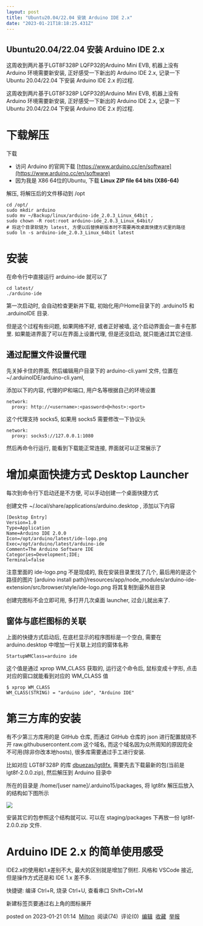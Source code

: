 ```yaml
---
layout: post
title: "Ubuntu20.04/22.04 安装 Arduino IDE 2.x"
date: "2023-01-21T18:18:25.431Z"
---
```

Ubuntu20.04/22.04 安装 Arduino IDE 2.x
------------------------------------

这周收到两片基于LGT8F328P LQFP32的Arduino Mini EVB, 机器上没有 Arduino 环境需要新安装, 正好感受一下新出的 Arduino IDE 2.x, 记录一下 Ubuntu 20.04/22.04 下安装 Arduino IDE 2.x 的过程.

这周收到两片基于LGT8F328P LQFP32的Arduino Mini EVB, 机器上没有 Arduino 环境需要新安装, 正好感受一下新出的 Arduino IDE 2.x, 记录一下 Ubuntu 20.04/22.04 下安装 Arduino IDE 2.x 的过程.

下载解压
====

下载

*   访问 Arduino 的官网下载 [https://www.arduino.cc/en/software](https://www.arduino.cc/en/software)
*   因为我是 X86 64位的Ubuntu, 下载 **Linux ZIP file 64 bits (X86-64)**

解压, 将解压后的文件移动到 /opt

    cd /opt/
    sudo mkdir arduino
    sudo mv ~/Backup/linux/arduino-ide_2.0.3_Linux_64bit .
    sudo chown -R root:root arduino-ide_2.0.3_Linux_64bit/
    # 将这个目录软链为 latest, 方便以后替换新版本时不需要再改桌面快捷方式里的路径
    sudo ln -s arduino-ide_2.0.3_Linux_64bit latest
    

安装
==

在命令行中直接运行 arduino-ide 就可以了

    cd latest/
    ./arduino-ide 
    

第一次启动时, 会自动检查更新并下载, 初始化用户Home目录下的 .arduino15 和 .arduinoIDE 目录.

但是这个过程有些问题, 如果网络不好, 或者正好被墙, 这个启动界面会一直卡在那里. 如果能进界面了可以在界面上设置代理, 但是还没启动, 就只能通过其它途径.

通过配置文件设置代理
----------

先关掉卡住的界面, 然后编辑用户目录下的 arduino-cli.yaml 文件, 位置在 ~/.arduinoIDE/arduino-cli.yaml,

添加以下的内容, 代理的IP和端口, 用户名等根据自己的环境设置

    network:
      proxy: http://<username>:<password>@<host>:<port>
    

这个代理支持 socks5, 如果用 socks5 需要修改一下协议头

    network:
      proxy: socks5://127.0.0.1:1080
    

然后再命令行运行, 能看到下载能正常连接, 界面就可以正常展示了

增加桌面快捷方式 Desktop Launcher
=========================

每次到命令行下启动还是不方便, 可以手动创建一个桌面快捷方式

创建文件 ~/.local/share/applications/arduino.desktop , 添加以下内容

    [Desktop Entry]
    Version=1.0
    Type=Application
    Name=Arduino IDE 2.0.0
    Icon=/opt/arduino/latest/ide-logo.png
    Exec=/opt/arduino/latest/arduino-ide
    Comment=The Arduino Software IDE
    Categories=Development;IDE;
    Terminal=false
    

注意里面的 ide-logo.png 不是现成的, 我在安装目录里找了几个, 最后用的是这个路径的图片 \[arduino install path\]/resources/app/node\_modules/arduino-ide-extension/src/browser/style/ide-logo.png 将其复制到最外层目录

创建完图标不会立即可用, 多打开几次桌面 launcher, 过会儿就出来了.

窗体与底栏图标的关联
----------

上面的快捷方式启动后, 在底栏显示的程序图标是一个空白, 需要在 arduino.desktop 中增加一行关联上对应的窗体名称

    StartupWMClass=arduino ide
    

这个值是通过 xprop WM\_CLASS 获取的, 运行这个命令后, 鼠标变成十字形, 点击对应的窗口就能看到对应的 WM\_CLASS 值

    $ xprop WM_CLASS
    WM_CLASS(STRING) = "arduino ide", "Arduino IDE"
    

第三方库的安装
=======

有不少第三方库用的是 GitHub 仓库, 而通过 GitHub 仓库的 json 进行配置就绕不开 raw.githubusercontent.com 这个域名, 而这个域名因为众所周知的原因完全不可用(除非你改本地hosts), 很多库需要通过手工进行安装.

比如对应 LGT8F328P 的库 [dbuezas/lgt8fx](https://github.com/dbuezas/lgt8fx), 需要先去下载最新的包(当前是 lgt8f-2.0.0.zip), 然后解压到 Arduino 目录中

所在的目录是 /home/\[user name\]/.arduino15/packages, 将 lgt8fx 解压后放入的结构如下图所示

![](https://img2023.cnblogs.com/blog/650273/202301/650273-20230121010514012-561145008.png)

安装其它的包参照这个结构就可以. 可以在 staging/packages 下再放一份 lgt8f-2.0.0.zip 文件.

Arduino IDE 2.x 的简单使用感受
=======================

IDE2.x的使用和1.x差别不大, 最大的区别就是增加了侧栏. 风格和 VSCode 接近, 但是操作方式还是和 IDE 1.x 差不多.

快捷键: 编译 Ctrl+R, 烧录 Ctrl+U, 查看串口 Shift+Ctrl+M

新建标签页要通过右上角的图标展开

posted on 2023-01-21 01:14  [Milton](https://www.cnblogs.com/milton/)  阅读(74)  评论(0)  [编辑](https://i.cnblogs.com/EditPosts.aspx?postid=17063445)  [收藏](javascript:void(0))  [举报](javascript:void(0))